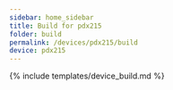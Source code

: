 ```yaml
---
sidebar: home_sidebar
title: Build for pdx215
folder: build
permalink: /devices/pdx215/build
device: pdx215
---
```

{% include templates/device_build.md %}
